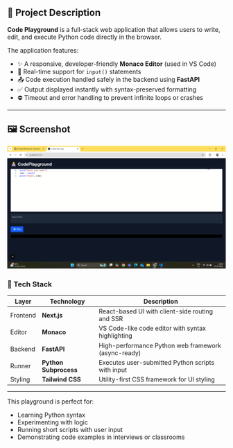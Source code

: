 ## 📖 Project Description

**Code Playground** is a full-stack web application that allows users to write, edit, and execute Python code directly in the browser.

The application features:

- ✨ A responsive, developer-friendly **Monaco Editor** (used in VS Code)
- 💬 Real-time support for `input()` statements
- 📤 Code execution handled safely in the backend using **FastAPI**
- ✅ Output displayed instantly with syntax-preserved formatting
- ⛔ Timeout and error handling to prevent infinite loops or crashes

---

## 🖼️ Screenshot

![Code Playground Screenshot](./image.png)

### 🧩 Tech Stack

| Layer      | Technology     | Description                                        |
|------------|----------------|----------------------------------------------------|
| Frontend   | **Next.js**    | React-based UI with client-side routing and SSR    |
| Editor     | **Monaco**     | VS Code-like code editor with syntax highlighting  |
| Backend    | **FastAPI**    | High-performance Python web framework (async-ready)|
| Runner     | **Python Subprocess** | Executes user-submitted Python scripts with input |
| Styling    | **Tailwind CSS** | Utility-first CSS framework for UI styling       |

---

This playground is perfect for:

- Learning Python syntax
- Experimenting with logic
- Running short scripts with user input
- Demonstrating code examples in interviews or classrooms

